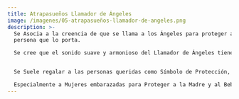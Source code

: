 ```yaml
---
title: Atrapasueños Llamador de Ángeles
image: /imagenes/05-atrapasueños-llamador-de-angeles.png
description: >-
  Se Asocia a la creencia de que se llama a los Ángeles para proteger a la
  persona que lo porta. 

  Se cree que el sonido suave y armonioso del Llamador de Ángeles tiene un efecto calmante y puede invocar la presencia de Guías Espirituales.


  Se Suele regalar a las personas queridas como Símbolo de Protección, Amor y Buenos Deseos. 

  Especialmente a Mujeres embarazadas para Proteger a la Madre y al Bebé.
---
```


